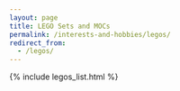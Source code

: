 ```yaml
---
layout: page
title: LEGO Sets and MOCs
permalink: /interests-and-hobbies/legos/
redirect_from:
  - /legos/
---
```


{% include legos_list.html %}
